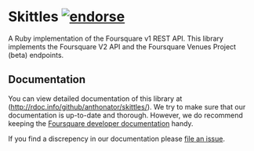 # Skittles [![endorse](http://api.coderwall.com/anthonator/endorsecount.png)](http://coderwall.com/anthonator)

A Ruby implementation of the Foursquare v1 REST API. This library implements the Foursquare V2 API and the Foursquare Venues Project (beta) endpoints.

## Documentation

You can view detailed documentation of this library at (http://rdoc.info/github/anthonator/skittles/). We try to make sure that our documentation is up-to-date and thorough. However, we do recommend keeping the [Foursquare developer documentation](https://developer.foursquare.com/docs/) handy.

If you find a discrepency in our documentation please [file an issue](https://github.com/anthonator/skittles/issues/new).